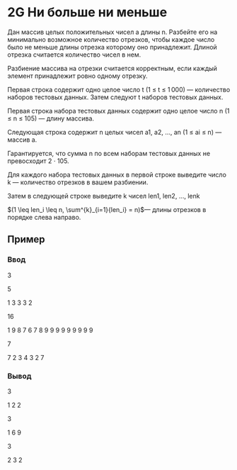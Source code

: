 # 2G Ни больше ни меньше

Дан массив целых положительных чисел a длины n. Разбейте его на минимально возможное количество отрезков, чтобы каждое число было не меньше длины отрезка которому оно принадлежит. Длиной отрезка считается количество чисел в нем.

Разбиение массива на отрезки считается корректным, если каждый элемент принадлежит ровно одному отрезку.

Первая строка содержит одно целое число t (1 ≤ t ≤ 1 000) — количество наборов тестовых данных. Затем следуют t наборов тестовых данных.

Первая строка набора тестовых данных содержит одно целое число n (1 ≤ n ≤ 105) — длину массива.

Следующая строка содержит n целых чисел a1, a2, …, an (1 ≤ ai ≤ n) — массив a.

Гарантируется, что сумма n по всем наборам тестовых данных не превосходит 2 ⋅ 105.

Для каждого набора тестовых данных в первой строке выведите число k — количество отрезков в вашем разбиении.

Затем в следующей строке выведите k чисел len1, len2, …, lenk 

$(1 \leq len_i \leq n, \sum^{k}_{i=1}{len_i} = n)$— длины отрезков в порядке слева направо.

## Пример

### Ввод

3

5

1 3 3 3 2

16

1 9 8 7 6 7 8 9 9 9 9 9 9 9 9 9

7

7 2 3 4 3 2 7


### Вывод

3

1 2 2

3

1 6 9 

3

2 3 2 
